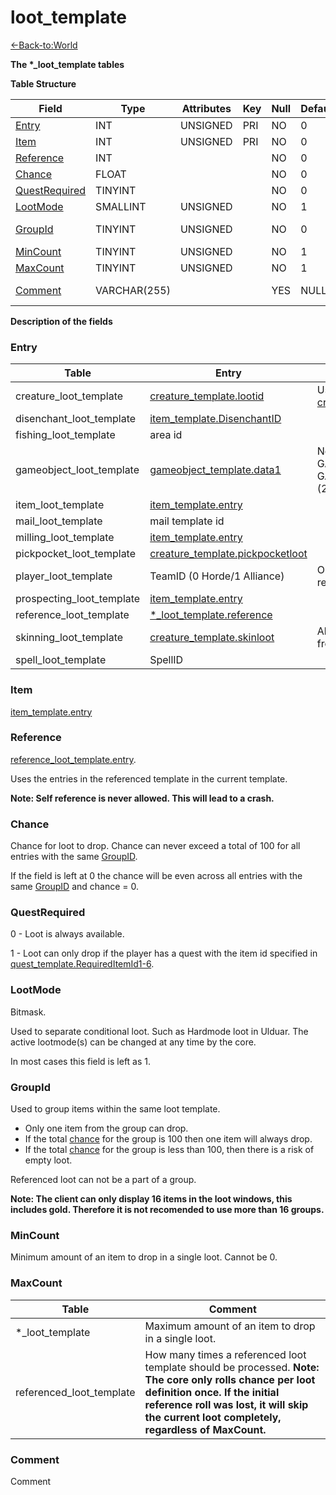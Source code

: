 # loot_template

[<-Back-to:World](database-world)

**The \*_loot_template tables**

**Table Structure**

| Field                           | Type         | Attributes | Key | Null | Default | Extra | Comment                       |
| ------------------------------- | ------------ | ---------- | --- | ---- | ------- | ----- | ----------------------------- |
| [Entry](#entry)                 | INT          | UNSIGNED   | PRI | NO   | 0       |       |                               |
| [Item](#item)                   | INT          | UNSIGNED   | PRI | NO   | 0       |       |                               |
| [Reference](#reference)         | INT          |            |     | NO   | 0       |       |                               |
| [Chance](#chance)               | FLOAT        |            |     | NO   | 0       |       |                               |
| [QuestRequired](#questrequired) | TINYINT      |            |     | NO   | 0       |       |                               |
| [LootMode](#lootmode)           | SMALLINT     | UNSIGNED   |     | NO   | 1       |       |                               |
| [GroupId](#groupid)             | TINYINT      | UNSIGNED   |     | NO   | 0       |       | PRI in creature_loot_template |
| [MinCount](#mincount)           | TINYINT      | UNSIGNED   |     | NO   | 1       |       |                               |
| [MaxCount](#maxcount)           | TINYINT      | UNSIGNED   |     | NO   | 1       |       |                               |
| [Comment](#comment)             | VARCHAR(255) |            |     | YES  | NULL    |       | TEXT in player_loot_template  |

**Description of the fields**

### Entry

| Table                     | Entry                                                                | Comment                                                                                   |
| ------------------------- | -------------------------------------------------------------------- | ----------------------------------------------------------------------------------------- |
| creature_loot_template    | [creature_template.lootid](creature-template#lootid)                 | Usually the same as [creature_template.entry](creature-template#entry)                    |
| disenchant_loot_template  | [item_template.DisenchantID](item-template#disenchantid)             |                                                                                           |
| fishing_loot_template     | area id                                                              |                                                                                           |
| gameobject_loot_template  | [gameobject_template.data1](gameobject-template#data023)             | Need to have gamobject type GAMEOBJECT_TYPE_CHEST (3) or GAMEOBJECT_TYPE_FISHINGHOLE (25) |
| item_loot_template        | [item_template.entry](item-template#entry)                           |                                                                                           |
| mail_loot_template        | mail template id                                                     |                                                                                           |
| milling_loot_template     | [item_template.entry](item-template#entry)                           |                                                                                           |
| pickpocket_loot_template  | [creature_template.pickpocketloot](creature-template#pickpocketloot) |                                                                                           |
| player_loot_template      | TeamID (0 Horde/1 Alliance)                                          | Only drops in BGs as insignia removal.                                                    |
| prospecting_loot_template | [item_template.entry](item-template#entry)                           |                                                                                           |
| reference_loot_template   | [\*_loot_template.reference](loot-template#reference)                |                                                                                           |
| skinning_loot_template    | [creature_template.skinloot](creature-template#skinloot)             | Also includes minable/herbable loot from creatures                                        |
| spell_loot_template       | SpellID                                                              |                                                                                           |

### Item

[item_template.entry](item-template#entry)

### Reference

[reference_loot_template.entry](loot-template#entry).

Uses the entries in the referenced template in the current template.

**Note: Self reference is never allowed. This will lead to a crash.**

### Chance

Chance for loot to drop. Chance can never exceed a total of 100 for all entries with the same [GroupID](#groupid).

If the field is left at 0 the chance will be even across all entries with the same [GroupID](#groupid) and chance = 0.

### QuestRequired

0 - Loot is always available.

1 - Loot can only drop if the player has a quest with the item id specified in [quest_template.RequiredItemId1-6](quest-template#requireditemid1).

### LootMode

Bitmask.

Used to separate conditional loot. Such as Hardmode loot in Ulduar. The active lootmode(s) can be changed at any time by the core.

In most cases this field is left as 1.

### GroupId

Used to group items within the same loot template.

- Only one item from the group can drop.
- If the total [chance](#chance) for the group is 100 then one item will always drop.
- If the total [chance](#chance) for the group is less than 100, then there is a risk of empty loot.

Referenced loot can not be a part of a group.

**Note: The client can only display 16 items in the loot windows, this includes gold. Therefore it is not recomended to use more than 16 groups.**

### MinCount

Minimum amount of an item to drop in a single loot. Cannot be 0.

### MaxCount

| Table                    | Comment                                                                                                                                                                                                                                 |
| ------------------------ | --------------------------------------------------------------------------------------------------------------------------------------------------------------------------------------------------------------------------------------- |
| \*_loot_template         | Maximum amount of an item to drop in a single loot.                                                                                                                                                                                     |
| referenced_loot_template | How many times a referenced loot template should be processed. **Note: The core only rolls chance per loot definition once. If the initial reference roll was lost, it will skip the current loot completely, regardless of MaxCount.** |

### Comment

Comment
